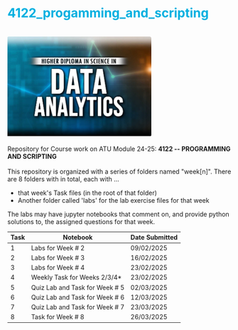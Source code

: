 # <font color = "sky blue">4122_progamming_and_scripting</font>
</br>![Data Analytics](https://github.com/ngn73/4122_progamming_and_scripting/blob/main/resources/data_analytics.png?raw=true)</br></br>
Repository for Course work on ATU Module 24-25: **4122 -- PROGRAMMING AND SCRIPTING**</br>
</br>
This repository is organized with a series of folders named "week[n]".
There are 8 folders with in total, each with ...
* that week's Task files (in the root of that folder) 
* Another folder called 'labs' for the lab exercise files for that week

The labs may have jupyter notebooks that comment on, and provide python solutions to, the assigned questions for that week.

|Task|Notebook|Date Submitted|
|--------|--------|-----------|
|1 |Labs for Week # 2|09/02/2025|
|2 |Labs for Week # 3|16/02/2025|
|3 |Labs for Week # 4|23/02/2025|
|4 |Weekly Task for Weeks 2/3/4*|23/02/2025|
|5 |Quiz Lab and Task for Week # 5|02/03/2025|
|6 |Quiz Lab and Task for Week # 6|12/03/2025|
|7 |Quiz Lab and Task for Week # 7|23/03/2025|
|8 |Task for Week # 8|26/03/2025|






